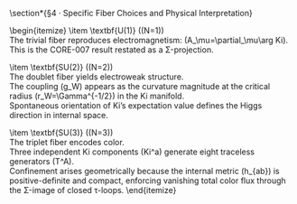 \section*{§4 · Specific Fiber Choices and Physical Interpretation}

\begin{itemize}
\item \textbf{U(1)} (\(N=1\))  
  The trivial fiber reproduces electromagnetism: \(A_\mu=\partial_\mu\arg Ki\).  
  This is the CORE-007 result restated as a Σ-projection.

\item \textbf{SU(2)} (\(N=2\))  
  The doublet fiber yields electroweak structure.  
  The coupling \(g_W\) appears as the curvature magnitude at the critical radius \(r_W=\Gamma^{-1/2}\) in the Ki manifold.  
  Spontaneous orientation of Ki’s expectation value defines the Higgs direction in internal space.

\item \textbf{SU(3)} (\(N=3\))  
  The triplet fiber encodes color.  
  Three independent Ki components \(Ki^a\) generate eight traceless generators \(T^A\).  
  Confinement arises geometrically because the internal metric \(h_{ab}\) is positive-definite and compact, enforcing vanishing total color flux through the Σ-image of closed τ-loops.
\end{itemize}